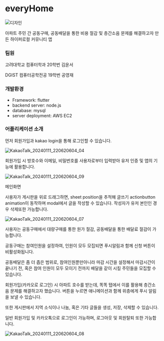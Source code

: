 # everyHome

![디자인](https://github.com/Yeongjae-Kong/madcamp_week2/assets/67358433/dc3f3ee3-2c75-4790-9ace-8786bd2f536c)


아파트 주민 간 공동구매, 공동배달을 통한 비용 절감 및 층간소음 문제를 해결하고자 만든 하이퍼로컬 커뮤니티 앱

### 팀원

고려대학교 컴퓨터학과 20학번 김윤서

DGIST 컴퓨터공학전공 19학번 공영재

### 개발환경

- Framework: flutter
- backend server: node.js
- database: mysql
- server deployment: AWS EC2

### 어플리케이션 소개

먼저 회원가입과 kakao login을 통해 로그인할 수 있습니다.

![KakaoTalk_20240111_220620604_04](https://github.com/Yeongjae-Kong/madcamp_week2/assets/67358433/c34ee94e-50a2-4be8-97ad-39d9ee3d0c76)

회원가입 시 방호수와 이메일, 비밀번호를 사용자로부터 입력받아 유저 인증 및 앱의 기능에 활용합니다.

![KakaoTalk_20240111_220620604_09](https://github.com/Yeongjae-Kong/madcamp_week2/assets/67358433/9a4f4582-735d-4525-aa5d-a465e073c7aa)

메인화면

사용자가 게시판을 위로 드래그하면, sheet position을 추적해 글쓰기 actionbutton animation이 동작하며 modal에서 글을 작성할 수 있습니다. 작성자가 유저 본인인 경우 삭제또한 가능합니다.

![KakaoTalk_20240111_220620604_07](https://github.com/Yeongjae-Kong/madcamp_week2/assets/67358433/73c5ac15-2b0c-4c96-bcd6-21912dcbd8cc)

사용자는 공동구매에서 대량구매를 통한 원가 절감, 공동배달을 통한 배달료 절감이 가능합니다.



공동구매는 참여인원을 설정하여, 인원이 모두 모집되면 푸시알림과 함께 신청 버튼이 비활성화됩니다.



공동배달은 좀 더 좁은 범위로, 참여인원뿐만아니라 마감 시간을 설정해서 마감시간이 끝나기 전, 혹은 참여 인원이 모두 모이기 전까지 배달을 같이 시킬 주민들을 모집할 수 있습니다.



회원가입(카카오로 로그인) 시 아파트 호수를 받는데, 똑똑 탭에서 이를 활용해 층간소음 문제를 해결하고자 했습니다. 버튼을 누르면 애니메이션과 함께 위층에게 푸시 알림을 보낼 수 있습니다.



또한 게시판에서 지역 소식이나 나눔, 혹은 기타 글들을 생성, 저장, 삭제할 수 있습니다.



일반 회원가입 및 카카오톡으로 로그인이 가능하며, 로그아웃 및 회원탈퇴 또한 가능합니다.

![KakaoTalk_20240111_220620604_08](https://github.com/Yeongjae-Kong/madcamp_week2/assets/67358433/556b2a9e-fa0d-4e8e-8c2a-bb675c4b7c48)
